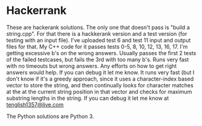# Hackerrank

These are hackerank solutions. The only one that doesn't pass is "build a string.cpp". For that there is a hackkerank version and a test version (for testing with an input file). I've uploaded test 6 and test 11 input and output files for that. My C++ code for it passes tests 0-5, 8, 10, 12, 13, 16, 17. I'm getting excessive b's on the wrong answers. Usually passes the first 2 tests of the failed testcases, but fails the 3rd with too many b's. Runs very fast with no timeouts but wrong answers. Any efforts on how to get right answers would help. If you can debug it let me know. It runs very fast (but I don't know if it's a greedy approach, since it uses a character-index based vector to store the string, and then continually looks for character matches at the at the current string position in that vector and checks for maximum substring lengths in the string. If you can debug it let me know at tenglish1357@live.com

The Python solutions are Python 3.
